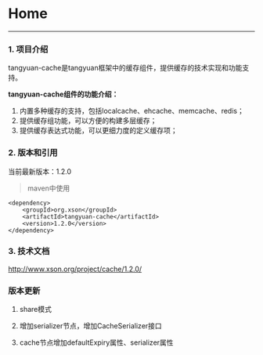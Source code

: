 # Home

------

### 1. 项目介绍

tangyuan-cache是tangyuan框架中的缓存组件，提供缓存的技术实现和功能支持。

**tangyuan-cache组件的功能介绍：**

1. 内置多种缓存的支持，包括localcache、ehcache、memcache、redis；
2. 提供缓存组功能，可以方便的构建多层缓存；
3. 提供缓存表达式功能，可以更细力度的定义缓存项；

### 2. 版本和引用

当前最新版本：1.2.0

> maven中使用

	<dependency>
		<groupId>org.xson</groupId>
		<artifactId>tangyuan-cache</artifactId>
		<version>1.2.0</version>
	</dependency>
	
### 3. 技术文档

<http://www.xson.org/project/cache/1.2.0/>

### 版本更新

1. share模式

2. 增加serializer节点，增加CacheSerializer接口

3. cache节点增加defaultExpiry属性、serializer属性